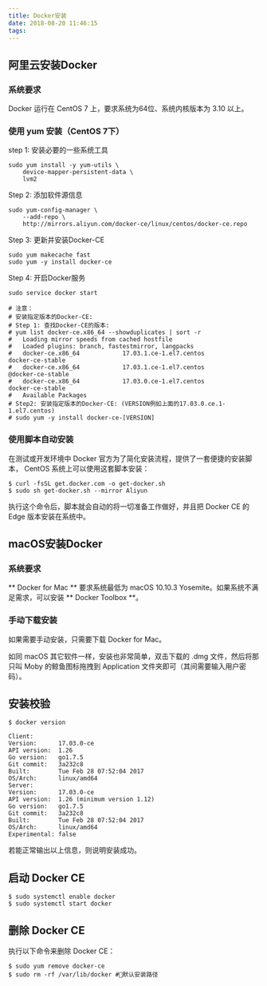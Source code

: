```yaml
---
title: Docker安装
date: 2018-08-20 11:46:15
tags:
---
```


## 阿里云安装Docker

### 系统要求

Docker 运行在 CentOS 7 上，要求系统为64位、系统内核版本为 3.10 以上。

### 使用 yum 安装（CentOS 7下）

step 1: 安装必要的一些系统工具

```
sudo yum install -y yum-utils \
    device-mapper-persistent-data \
    lvm2
```

Step 2: 添加软件源信息

```
sudo yum-config-manager \
    --add-repo \
    http://mirrors.aliyun.com/docker-ce/linux/centos/docker-ce.repo
```

Step 3: 更新并安装Docker-CE

```
sudo yum makecache fast
sudo yum -y install docker-ce
```

Step 4: 开启Docker服务

```
sudo service docker start
```

```
# 注意：
# 安装指定版本的Docker-CE:
# Step 1: 查找Docker-CE的版本:
# yum list docker-ce.x86_64 --showduplicates | sort -r
#   Loading mirror speeds from cached hostfile
#   Loaded plugins: branch, fastestmirror, langpacks
#   docker-ce.x86_64            17.03.1.ce-1.el7.centos            docker-ce-stable
#   docker-ce.x86_64            17.03.1.ce-1.el7.centos            @docker-ce-stable
#   docker-ce.x86_64            17.03.0.ce-1.el7.centos            docker-ce-stable
#   Available Packages
# Step2: 安装指定版本的Docker-CE: (VERSION例如上面的17.03.0.ce.1-1.el7.centos)
# sudo yum -y install docker-ce-[VERSION]
```

### 使用脚本自动安装

在测试或开发环境中 Docker 官方为了简化安装流程，提供了一套便捷的安装脚本，
CentOS 系统上可以使用这套脚本安装：

```
$ curl -fsSL get.docker.com -o get-docker.sh
$ sudo sh get-docker.sh --mirror Aliyun
```

执行这个命令后，脚本就会自动的将一切准备工作做好，并且把 Docker CE 的 Edge 版本安装在系统中。

## macOS安装Docker

### 系统要求

** Docker for Mac ** 要求系统最低为 macOS 10.10.3 Yosemite。如果系统不满足需求，可以安装 ** Docker Toolbox **。

### 手动下载安装 ###

如果需要手动安装，只需要下载 Docker for Mac。

如同 macOS 其它软件一样，安装也非常简单，双击下载的 .dmg 文件，然后将那只叫 Moby 的鲸鱼图标拖拽到 Application 文件夹即可（其间需要输入用户密码）。

## 安装校验

```
$ docker version

Client:
Version:      17.03.0-ce
API version:  1.26
Go version:   go1.7.5
Git commit:   3a232c8
Built:        Tue Feb 28 07:52:04 2017
OS/Arch:      linux/amd64
Server:
Version:      17.03.0-ce
API version:  1.26 (minimum version 1.12)
Go version:   go1.7.5
Git commit:   3a232c8
Built:        Tue Feb 28 07:52:04 2017
OS/Arch:      linux/amd64
Experimental: false
```

若能正常输出以上信息，则说明安装成功。

## 启动 Docker CE 

```
$ sudo systemctl enable docker
$ sudo systemctl start docker
```

## 删除 Docker CE

执行以下命令来删除 Docker CE：

```
$ sudo yum remove docker-ce
$ sudo rm -rf /var/lib/docker #默认安装路径
```

